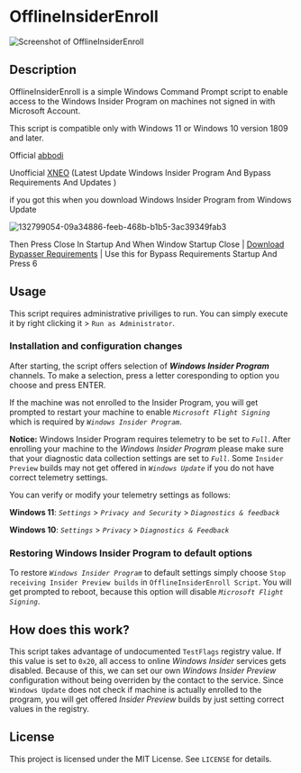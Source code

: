 # OfflineInsiderEnroll

![Screenshot of OfflineInsiderEnroll](https://i.imgur.com/8HGi1w8.png)

## Description

OfflineInsiderEnroll is a simple Windows Command Prompt script to enable access
to the Windows Insider Program on machines not signed in with Microsoft Account.

This script is compatible only with Windows 11 or Windows 10 version 1809 and later.

Official [abbodi](https://github.com/abbodi1406/offlineinsiderenroll/releases/tag/2.6.4)

Unofficial [XNEO](https://github.com/XNEOFF/WINDOWS-INSIDER-PROGRAM-ON-UNSUPPORTED/releases/tag/WINDOWS-INSIDER-PROGRAM-ON-UNSUPPORTED) (Latest Update Windows Insider Program And Bypass Requirements And Updates )

if you got this when you download Windows Insider Program from Windows Update

![132799054-09a34886-feeb-468b-b1b5-3ac39349fab3](https://github.com/XNEOFF/WINDOWS-INSIDER-PROGRAM-ON-UNSUPPORTED/assets/111242581/52ab8c6a-7c34-4976-a539-013b266b2037)

Then Press Close In Startup And When Window Startup Close | [Download Bypasser Requirements]((https://github.com/XNEOFF/WINDOWS-INSIDER-PROGRAM-ON-UNSUPPORTED/releases/download/XNEO/XNEOInsiderEnrollUnofficial.bat))
 | Use this for Bypass Requirements Startup And Press 6
  
## Usage

This script requires administrative priviliges to run. You can simply execute it
by right clicking it > `Run as Administrator`.

### Installation and configuration changes

After starting, the script offers selection of __*Windows Insider Program*__ channels.
To make a selection, press a letter coresponding to option you choose and press
ENTER.

If the machine was not enrolled to the Insider Program, you will get prompted to
restart your machine to enable *`Microsoft Flight Signing`* which is required by
*`Windows Insider Program`*.

**Notice:** Windows Insider Program requires telemetry to be set to *`Full`*.
After enrolling your machine to the *Windows Insider Program* please make sure
that your diagnostic data collection settings are set to *`Full`*. Some `Insider
Preview` builds may not get offered in *`Windows Update`* if you do not have
correct telemetry settings.

You can verify or modify your telemetry settings as follows:

__Windows 11__: *`Settings`* > *`Privacy and Security`* > *`Diagnostics & feedback`*

__Windows 10__: *`Settings`* > *`Privacy`* > *`Diagnostics & Feedback`*

### Restoring Windows Insider Program to default options

To restore *`Windows Insider Program`* to default settings simply choose `Stop
receiving Insider Preview builds` in `OfflineInsiderEnroll Script`. You will get prompted
to reboot, because this option will disable *`Microsoft Flight Signing`*.

## How does this work?

This script takes advantage of undocumented `TestFlags` registry value.
If this value is set to `0x20`, all access to online *Windows Insider* services
gets disabled. Because of this, we can set our own *Windows Insider Preview*
configuration without being overriden by the contact to the service. Since
`Windows Update` does not check if machine is actually enrolled to the program,
you will get offered *Insider Preview* builds by just setting correct values in
the registry.

## License

This project is licensed under the MIT License. See `LICENSE` for details.
